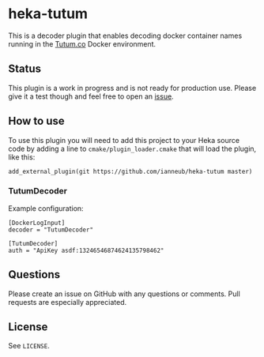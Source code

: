 heka-tutum
=========

This is a decoder plugin that enables decoding docker container names running in the [Tutum.co](http://tutum.co/) Docker environment.

## Status

This plugin is a work in progress and is not ready for production use. Please give it a test though and feel free to open an [issue](https://github.com/ianneub/heka-tutum/issues).

## How to use

To use this plugin you will need to add this project to your Heka source code by adding a line to `cmake/plugin_loader.cmake` that will load the plugin, like this:

    add_external_plugin(git https://github.com/ianneub/heka-tutum master)


### TutumDecoder

Example configuration:

    [DockerLogInput]
    decoder = "TutumDecoder"
    
    [TutumDecoder]
    auth = "ApiKey asdf:13246546874624135798462"
    
## Questions

Please create an issue on GitHub with any questions or comments. Pull requests are especially appreciated.

## License

See `LICENSE`.
